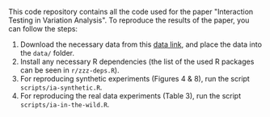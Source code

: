 This code repository contains all the code used for the paper "Interaction Testing in Variation Analysis". To reproduce the results of the paper, you can follow the steps:

1. Download the necessary data from this [data link](https://www.dropbox.com/scl/fo/5d4a2tqjy5rn73xesalir/AKHTU_oieip9-XBaFRP9954?rlkey=s0tt1oymkhil2pql36wvaf5td&st=vwlg0gon&dl=0), and place the data into the `data/` folder.
2. Install any necessary R dependencies (the list of the used R packages can be seen in `r/zzz-deps.R`).
3. For reproducing synthetic experiments (Figures 4 & 8), run the script `scripts/ia-synthetic.R`.
4. For reproducing the real data experiments (Table 3), run the script `scripts/ia-in-the-wild.R`. 
